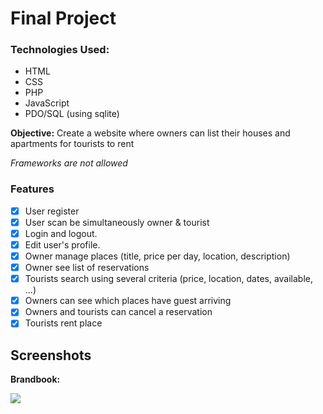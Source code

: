 # Final Project

### Technologies Used:

* HTML
* CSS
* PHP
* JavaScript
* PDO/SQL (using sqlite)

**Objective:** Create a website where owners can list their houses and apartments for tourists to rent

*Frameworks are not allowed*

### Features

- [x] User register
- [x] User scan be simultaneously owner & tourist
- [x] Login and logout.
- [x] Edit user's profile.
- [x] Owner manage places (title, price per day, location, description)
- [x] Owner see list of reservations
- [x] Tourists search using several criteria (price, location, dates, available, ...)
- [x] Owners can see which places have guest arriving 
- [x] Owners and tourists can cancel a reservation
- [x] Tourists rent place

## Screenshots

**Brandbook:**

<img src="https://github.com/bgarrido7/feup-ltw/blob/master/Final%20Project/design/brandbook.png">


